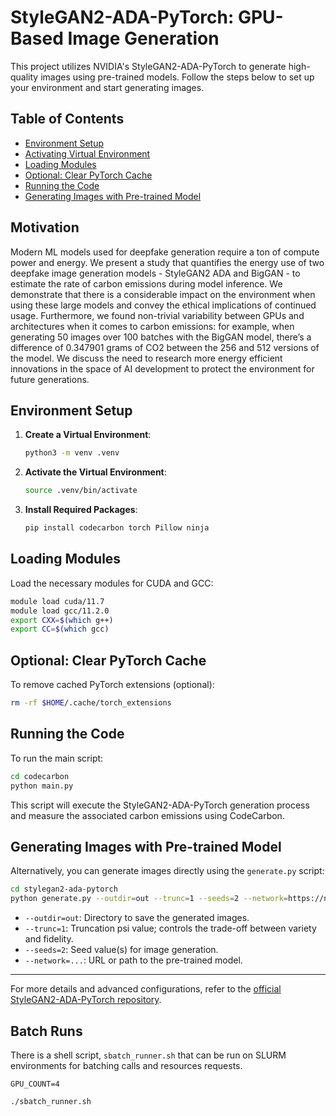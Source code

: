 # StyleGAN2-ADA-PyTorch: GPU-Based Image Generation

This project utilizes NVIDIA's StyleGAN2-ADA-PyTorch to generate high-quality images using pre-trained models. Follow the steps below to set up your environment and start generating images.

## Table of Contents

- [Environment Setup](#environment-setup)
- [Activating Virtual Environment](#activating-virtual-environment)
- [Loading Modules](#loading-modules)
- [Optional: Clear PyTorch Cache](#optional-clear-pytorch-cache)
- [Running the Code](#running-the-code)
- [Generating Images with Pre-trained Model](#generating-images-with-pre-trained-model)

## Motivation
Modern ML models used for deepfake generation require a ton of compute power and energy. We present a study that quantifies the
energy use of two deepfake image generation
models - StyleGAN2 ADA and BigGAN - to
estimate the rate of carbon emissions during
model inference. We demonstrate that there is
a considerable impact on the environment when
using these large models and convey the ethical implications of continued usage. Furthermore, we found non-trivial variability between
GPUs and architectures when it comes to carbon emissions: for example, when generating
50 images over 100 batches with the BigGAN
model, there’s a difference of 0.347901 grams
of CO2 between the 256 and 512 versions of
the model. We discuss the need to research
more energy efficient innovations in the space
of AI development to protect the environment
for future generations.

## Environment Setup

1. **Create a Virtual Environment**:

   ```bash
   python3 -m venv .venv
   ```

2. **Activate the Virtual Environment**:

   ```bash
   source .venv/bin/activate
   ```

3. **Install Required Packages**:

   ```bash
   pip install codecarbon torch Pillow ninja
   ```

## Loading Modules

Load the necessary modules for CUDA and GCC:

```bash
module load cuda/11.7
module load gcc/11.2.0
export CXX=$(which g++)
export CC=$(which gcc)
```

## Optional: Clear PyTorch Cache

To remove cached PyTorch extensions (optional):

```bash
rm -rf $HOME/.cache/torch_extensions
```

## Running the Code

To run the main script:

```bash
cd codecarbon
python main.py
```

This script will execute the StyleGAN2-ADA-PyTorch generation process and measure the associated carbon emissions using CodeCarbon.

## Generating Images with Pre-trained Model

Alternatively, you can generate images directly using the `generate.py` script:

```bash
cd stylegan2-ada-pytorch
python generate.py --outdir=out --trunc=1 --seeds=2 --network=https://nvlabs-fi-cdn.nvidia.com/stylegan2-ada-pytorch/pretrained/metfaces.pkl
```

- `--outdir=out`: Directory to save the generated images.
- `--trunc=1`: Truncation psi value; controls the trade-off between variety and fidelity.
- `--seeds=2`: Seed value(s) for image generation.
- `--network=...`: URL or path to the pre-trained model.

---

For more details and advanced configurations, refer to the [official StyleGAN2-ADA-PyTorch repository](https://github.com/NVlabs/stylegan2-ada-pytorch).

## Batch Runs

There is a shell script, `sbatch_runner.sh` that can be run on SLURM environments for batching calls and resources 
requests. 

```shell
GPU_COUNT=4

./sbatch_runner.sh
```
